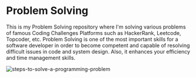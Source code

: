 # Problem Solving
This is my Problem Solving repository where I'm solving various problems of famous Coding Challenges Platforms such as HackerRank, Leetcode, Topcoder, etc. Problem Solving is one of the most important skills for a software developer in order to become competent and capable of resolving difficult issues in code and system design. Also, it enhances your efficiency and time management skills.

![steps-to-solve-a-programming-problem](https://github.com/AhmedYahyaE/problem-solving/assets/118033266/2d2a0948-579b-4ea2-92e3-676a9422b094)

